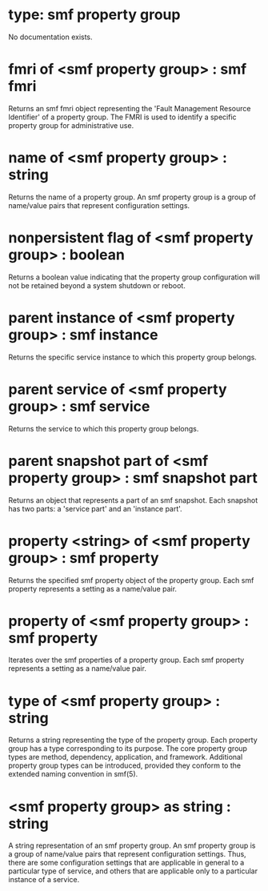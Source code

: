 # type: smf property group

No documentation exists.

# fmri of &lt;smf property group&gt; : smf fmri

Returns an smf fmri object representing the &#39;Fault Management Resource Identifier&#39; of a property group. The FMRI is used to identify a specific property group for administrative use.

# name of &lt;smf property group&gt; : string

Returns the name of a property group. An smf property group is a group of name/value pairs that represent configuration settings.

# nonpersistent flag of &lt;smf property group&gt; : boolean

Returns a boolean value indicating that the property group configuration will not be retained beyond a system shutdown or reboot.

# parent instance of &lt;smf property group&gt; : smf instance

Returns the specific service instance to which this property group belongs.

# parent service of &lt;smf property group&gt; : smf service

Returns the service to which this property group belongs.

# parent snapshot part of &lt;smf property group&gt; : smf snapshot part

Returns an object that represents a part of an smf snapshot. Each snapshot has two parts: a &#39;service part&#39; and an &#39;instance part&#39;.

# property &lt;string&gt; of &lt;smf property group&gt; : smf property

Returns the specified smf property object of the property group. Each smf property represents a setting as a name/value pair.

# property of &lt;smf property group&gt; : smf property

Iterates over the smf properties of a property group. Each smf property represents a setting as a name/value pair.

# type of &lt;smf property group&gt; : string

Returns a string representing the type of the property group. Each property group has a type corresponding to its purpose. The core property group types are method, dependency, application, and framework. Additional property group types can be introduced, provided they conform to the extended naming convention in smf(5).

# &lt;smf property group&gt; as string : string

A string representation of an smf property group. An smf property group is a group of name/value pairs that represent configuration settings. Thus, there are some configuration settings that are applicable in general to a particular type of service, and others that are applicable only to a particular instance of a service.
